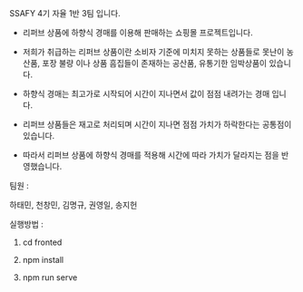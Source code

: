 SSAFY 4기 자율 1반 3팀 입니다.

- 리퍼브 상품에 하향식 경매를 이용해 판매하는 쇼핑몰 프로젝트입니다.

- 저희가 취급하는 리퍼브 상품이란 소비자 기준에 미치지 못하는 상품들로 못난이 농산품, 포장 불량 이나 상품 흠집들이 존재하는 공산품, 유통기한 임박상품이 있습니다.

-  하향식 경매는 최고가로 시작되어 시간이 지나면서 값이 점점 내려가는 경매 입니다.

- 리퍼브 상품들은 재고로 처리되며 시간이 지나면 점점 가치가 하락한다는 공통점이 있습니다.

- 따라서 리퍼브 상품에 하향식 경매를 적용해 시간에 따라 가치가 달라지는 점을 반영했습니다.




팀원 : 

하태민, 천창민, 김명규, 권영일, 송지헌


실행방법 :

1. cd fronted

2. npm install

3. npm run serve


